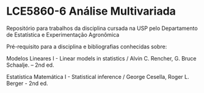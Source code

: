 # LCE5860-6 Análise Multivariada

Repositório para trabalhos da disciplina cursada na USP pelo Departamento de Estatística e Experimentação Agronômica

Pré-requisito para a disciplina e bibliografias conhecidas sobre:

Modelos Lineares I  - Linear models in statistics / Alvin C. Rencher, G. Bruce Schaalje. – 2nd ed.

Estatística Matemática I - Statistical inference / George Cesella, Roger L. Berger - 2nd ed.
